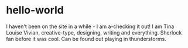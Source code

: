 # hello-world
I haven't been on the site in a while - I am a-checking it out!
I am Tina Louise Vivian, creative-type, designing, writing and everything. Sherlock fan before it was cool. Can be found out playing in thunderstorms.
